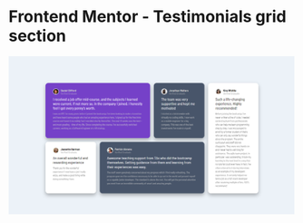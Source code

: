 # Frontend Mentor - Testimonials grid section

![Design preview for the Testimonials grid section coding challenge](./images/Screenshot%20(9).png)